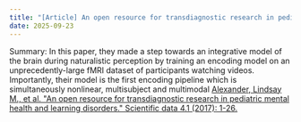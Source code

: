 ```yaml
---
title: "[Article] An open resource for transdiagnostic research in pediatric mental health and learning disorders"
date: 2025-09-23
---
```


Summary: In this paper, they made a step towards an integrative model of the brain during naturalistic perception by training an encoding model on an unprecedently-large fMRI dataset of participants watching videos. Importantly, their model is the first encoding pipeline which is simultaneously nonlinear, multisubject and multimodal
[Alexander, Lindsay M., et al. "An open resource for transdiagnostic research in pediatric mental health and learning disorders." Scientific data 4.1 (2017): 1-26.](https://www.nature.com/articles/sdata2017181)
